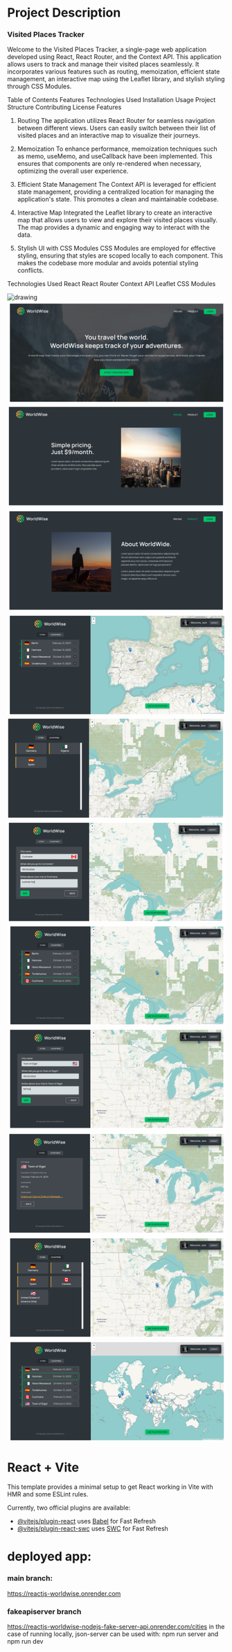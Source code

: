 # Project Description
### Visited Places Tracker
Welcome to the Visited Places Tracker, a single-page web application developed using React, React Router, and the Context API. This application allows users to track and manage their visited places seamlessly. It incorporates various features such as routing, memoization, efficient state management, an interactive map using the Leaflet library, and stylish styling through CSS Modules.

Table of Contents
Features
Technologies Used
Installation
Usage
Project Structure
Contributing
License
Features
1. Routing
The application utilizes React Router for seamless navigation between different views. Users can easily switch between their list of visited places and an interactive map to visualize their journeys.

2. Memoization
To enhance performance, memoization techniques such as memo, useMemo, and useCallback have been implemented. This ensures that components are only re-rendered when necessary, optimizing the overall user experience.

3. Efficient State Management
The Context API is leveraged for efficient state management, providing a centralized location for managing the application's state. This promotes a clean and maintainable codebase.

4. Interactive Map
Integrated the Leaflet library to create an interactive map that allows users to view and explore their visited places visually. The map provides a dynamic and engaging way to interact with the data.

5. Stylish UI with CSS Modules
CSS Modules are employed for effective styling, ensuring that styles are scoped locally to each component. This makes the codebase more modular and avoids potential styling conflicts.

Technologies Used
React
React Router
Context API
Leaflet
CSS Modules

<img src="project screenshots/01.png" alt="drawing"/>
<img src="project screenshots/1.png" alt="drawing"/>
<img src="project screenshots/2.png" alt="drawing"/>
<img src="project screenshots/3.png" alt="drawing"/>
<img src="project screenshots/4.png" alt="drawing"/>
<img src="project screenshots/5.png" alt="drawing"/>
<img src="project screenshots/6.png" alt="drawing"/>
<img src="project screenshots/7.png" alt="drawing"/>
<img src="project screenshots/8.png" alt="drawing"/>
<img src="project screenshots/9.png" alt="drawing"/>
<img src="project screenshots/10.png" alt="drawing"/>
<img src="project screenshots/11.png" alt="drawing"/>

# React + Vite

This template provides a minimal setup to get React working in Vite with HMR and some ESLint rules.

Currently, two official plugins are available:

- [@vitejs/plugin-react](https://github.com/vitejs/vite-plugin-react/blob/main/packages/plugin-react/README.md) uses [Babel](https://babeljs.io/) for Fast Refresh
- [@vitejs/plugin-react-swc](https://github.com/vitejs/vite-plugin-react-swc) uses [SWC](https://swc.rs/) for Fast Refresh


# deployed app:
### main branch:
https://reactjs-worldwise.onrender.com
### fakeapiserver branch
https://reactjs-worldwise-nodejs-fake-server-api.onrender.com/cities
in the case of running locally, json-server can be used with: npm run server and npm run dev

